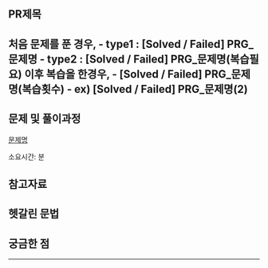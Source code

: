 ## PR제목
  처음 문제를 푼 경우,
    - type1 : [Solved / Failed] PRG_문제명
    - type2 : [Solved / Failed] PRG_문제명(복습필요)
      이후 복습을 한경우,
    - [Solved / Failed] PRG_문제명(복습횟수)
        - ex) [Solved / Failed] PRG_문제명(2)
---

## 문제 및 풀이과정

[문제명]()

소요시간: 분

## 참고자료

## 헷갈린 문법
      
## 궁금한 점

---